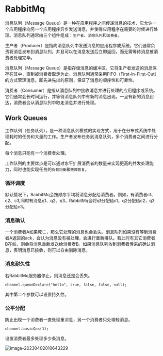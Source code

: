 # RabbitMq

消息队列（Message Queue）是一种在应用程序之间传递消息的技术，它允许一个应用程序向另一个应用程序异步发送消息，并使得应用程序在需要的时候进行处理。消息队列通常由三个组件组成：`生产者`、`消息队列`和`消费者`。

生产者（Producer）是指向消息队列中发送消息的应用程序或系统。它们通常负责将消息发布到消息队列，并且可以在消息发送后立即返回，而无需等待消息被消费者处理完毕。

消息队列（Message Queue）是指存储消息的缓冲区，它将生产者发送的消息保存在其中，直到被消费者取走为止。消息队列通常采用FIFO（First-In-First-Out）的方式管理消息，即先进先出的原则，保证了消息的顺序性和可靠性。

消费者（Consumer）是指从消息队列中接收消息并进行处理的应用程序或系统。它们通常会长时间运行，并等待消息队列中有新的消息出现。一旦有新的消息到达，消费者会从消息队列中取走消息并进行处理。

## Work Queues

工作队列（任务队列），是一种消息队列模式的实现方式，用于在分布式系统中处理耗时的任务和大量的工作。生产者发布任务到消息队列，多个消费者之间进行分配。

每个消息只能有一个消费者处理。

工作队列的主要优点是可以通过水平扩展消费者的数量来实现更高的并发处理能力，同时也能实现任务的`负载均衡`和`故障恢复`。

### 循环调度

默认情况下，RabbitMq会按顺序平均将消息分配给消费者。例如，有消费者c1、c2、c3,同时有消息q1、q2、q3，RabbitMq会将q1分配给c1，q2分配给c2，q3分配给c3。

### 消息确认

一个消费者A如果死亡，那么它处理的消息也会丢失。消息队列如果没有等到消费者A返回的ack，会认为消息没有被处理，会进行重新排队。若此时有其它消费者B在线，则会将消息重新发送给消费者B。如果消息队列收到消费者传来的确认消息，表明消息已接收，则可以自由删除消息。

### 消息耐久性

若RabbitMq服务器停止，则消息还是会丢失。

```
channel.queueDeclare("hello", true, false, false, null);
```

其中第二个参数可以设置持久性。

### 公平分配

防止出现一个消费者一直处理重消息，另一个消费者只处理轻消息。

```
channel.basicQos(1);
```

设置消费者最多处理多少条消息。

![image-20230402010643229](D:\Projects\gitCode\learning-record\docs\image\image-20230402010643229.png)
